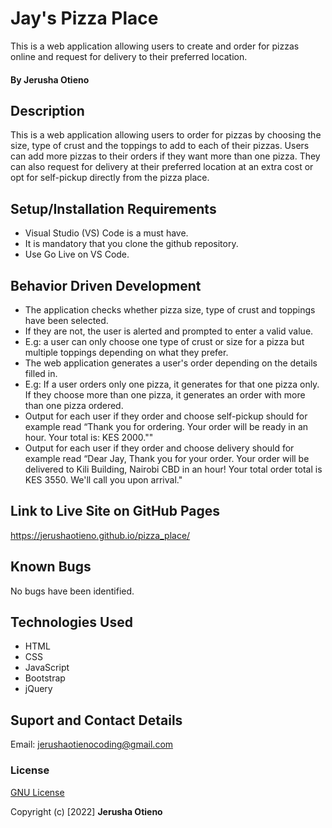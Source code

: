 # Jay's Pizza Place
This is a web application allowing users to create and order for pizzas online and request for delivery to their preferred location.  

#### By Jerusha Otieno

## Description
This is a web application allowing users to order for pizzas by choosing the size, type of crust and the toppings to add to each of their pizzas. Users can add more pizzas to their orders if they want more than one pizza. They can also request for delivery at their preferred location at an extra cost or opt for self-pickup directly from the pizza place. 

## Setup/Installation Requirements
* Visual Studio (VS) Code is a must have.
* It is mandatory that you clone the github repository.
* Use Go Live on VS Code.

## Behavior Driven Development 
* The application checks whether pizza size, type of crust and toppings have been selected.
* If they are not, the user is alerted and prompted to enter a valid value. 
* E.g: a user can only choose one type of crust or size for a pizza but multiple toppings depending on what they prefer.
* The web application generates a user's order depending on the details filled in.
* E.g: If a user orders only one pizza, it generates for that one pizza only. If they choose more than one pizza, it generates an order with more than one pizza ordered.
* Output for each user if they order and choose self-pickup should for example read “Thank you for ordering. Your order will be ready in an hour. Your total is: KES 2000.""
* Output for each user if they order and choose delivery should for example read “Dear Jay, Thank you for your order. Your order will be delivered to Kili Building, Nairobi CBD in an hour! Your total order total is KES 3550. We'll call you upon arrival."

## Link to Live Site on GitHub Pages
https://jerushaotieno.github.io/pizza_place/

## Known Bugs
No bugs have been identified.

## Technologies Used
* HTML
* CSS
* JavaScript
* Bootstrap
* jQuery

## Suport and Contact Details
Email: jerushaotienocoding@gmail.com 

### License
[GNU License](./LICENSE)

Copyright (c) [2022] **Jerusha Otieno**
